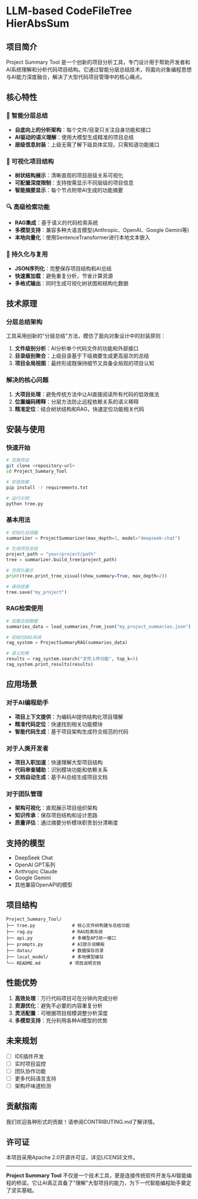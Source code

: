 # LLM-based CodeFileTree HierAbsSum

## 项目简介

Project Summary Tool 是一个创新的项目分析工具，专门设计用于帮助开发者和AI系统理解和分析代码项目结构。它通过智能分层总结技术，将面向对象编程思想与AI能力深度融合，解决了大型代码项目管理中的核心痛点。

## 核心特性

### 🎯 智能分层总结
- **自底向上的分析架构**：每个文件/目录只关注自身功能和接口
- **AI驱动的语义理解**：使用大模型生成精准的项目总结
- **层级信息封装**：上级无需了解下级具体实现，只需知道功能接口

### 🌳 可视化项目结构
- **树状结构展示**：清晰直观的项目层级关系可视化
- **可配置深度限制**：支持按需显示不同层级的项目信息
- **智能摘要显示**：每个节点附带AI生成的功能摘要

### 🔍 高级检索功能
- **RAG集成**：基于语义的代码检索系统
- **多模型支持**：兼容多种大语言模型(Anthropic、OpenAI、Google Gemini等)
- **本地向量化**：使用SentenceTransformer进行本地文本嵌入

### 💾 持久化与复用
- **JSON序列化**：完整保存项目结构和AI总结
- **快速重加载**：避免重复分析，节省计算资源
- **多格式输出**：同时生成可视化树状图和结构化数据

## 技术原理

### 分层总结架构
工具采用创新的"分层总结"方法，模仿了面向对象设计中的封装原则：

1. **文件级别分析**：AI分析单个代码文件的功能和外部接口
2. **目录级别聚合**：上级目录基于下级摘要生成更高层次的总结
3. **项目全局视图**：最终形成既保持细节又具备全局观的项目认知

### 解决的核心问题

1. **大项目处理**：避免传统方法中让AI直接阅读所有代码的低效做法
2. **位置编码稀释**：分层方法防止远程依赖关系的语义稀释
3. **精准定位**：结合树状结构和RAG，快速定位功能相关代码

## 安装与使用

### 快速开始
```bash
# 克隆项目
git clone <repository-url>
cd Project_Summary_Tool

# 安装依赖
pip install -r requirements.txt

# 运行示例
python tree.py
```

### 基本用法
```python
# 初始化总结器
summarizer = ProjectSummarizer(max_depth=3, model="deepseek-chat")

# 生成项目总结
project_path = "your/project/path"
tree = summarizer.build_tree(project_path)

# 可视化展示
print(tree.print_tree_visual(show_summary=True, max_depth=2))

# 保存结果
tree.save("my_project")
```

### RAG检索使用
```python
# 加载总结数据
summaries_data = load_summaries_from_json("my_project_summaries.json")

# 初始化RAG系统
rag_system = ProjectSummaryRAG(summaries_data)

# 语义检索
results = rag_system.search("文件上传功能", top_k=5)
rag_system.print_results(results)
```

## 应用场景

### 对于AI编程助手
- **项目上下文提供**：为编码AI提供结构化项目理解
- **精准代码定位**：快速找到相关功能模块
- **智能代码生成**：基于项目架构生成符合规范的代码

### 对于人类开发者
- **项目入职加速**：快速理解大型项目结构
- **代码审查辅助**：识别模块功能和依赖关系
- **文档自动生成**：基于AI总结生成项目文档

### 对于团队管理
- **架构可视化**：直观展示项目组织架构
- **知识传承**：保存项目结构和设计思路
- **质量评估**：通过摘要分析模块职责划分清晰度

## 支持的模型

- DeepSeek Chat
- OpenAI GPT系列
- Anthropic Claude
- Google Gemini
- 其他兼容OpenAPI的模型

## 项目结构

```
Project_Summary_Tool/
├── tree.py              # 核心文件树构建与总结功能
├── rag.py               # RAG检索系统
├── api.py               # 多模型API统一接口
├── prompts.py           # AI提示词模板
├── datas/               # 数据保存目录
├── local_model/         # 本地模型缓存
└── README.md           # 项目说明文档
```

## 性能优势

1. **高效处理**：万行代码项目可在分钟内完成分析
2. **资源优化**：避免不必要的内容重复分析
3. **灵活配置**：可根据项目规模调整分析深度
4. **多模型支持**：充分利用各种AI模型的优势

## 未来规划

- [ ] IDE插件开发
- [ ] 实时项目监控
- [ ] 团队协作功能
- [ ] 更多代码语言支持
- [ ] 架构坏味道检测

## 贡献指南

我们欢迎各种形式的贡献！请参阅CONTRIBUTING.md了解详情。

## 许可证

本项目采用Apache 2.0开源许可证，详见LICENSE文件。

---

**Project Summary Tool** 不仅是一个技术工具，更是连接传统软件开发与AI智能编程的桥梁。它让AI真正具备了"理解"大型项目的能力，为下一代智能编程助手奠定了坚实基础。